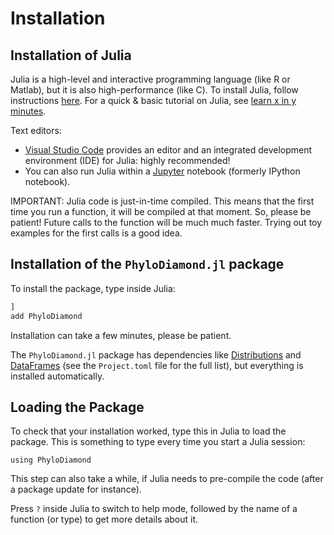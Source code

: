 # Installation

## Installation of Julia

Julia is a high-level and interactive programming language (like R or Matlab),
but it is also high-performance (like C).
To install Julia, follow instructions [here](http://julialang.org/downloads/).
For a quick & basic tutorial on Julia, see
[learn x in y minutes](http://learnxinyminutes.com/docs/julia/).

Text editors:

- [Visual Studio Code](https://code.visualstudio.com) provides an editor
  and an integrated development environment (IDE) for Julia: highly recommended!
- You can also run Julia within a [Jupyter](http://jupyter.org) notebook
  (formerly IPython notebook).

IMPORTANT: Julia code is just-in-time compiled. This means that the
first time you run a function, it will be compiled at that moment. So,
please be patient! Future calls to the function will be much much
faster. Trying out toy examples for the first calls is a good idea.

## Installation of the `PhyloDiamond.jl` package 

To install the package, type inside Julia:
```julia
]
add PhyloDiamond
```

Installation can take a few minutes, please be patient.

The `PhyloDiamond.jl` package has dependencies like
[Distributions](https://juliastats.org/Distributions.jl/stable/starting/) and
[DataFrames](http://juliadata.github.io/DataFrames.jl/stable/)
(see the `Project.toml` file for the full list), but everything is installed automatically.

## Loading the Package

To check that your installation worked, type this in Julia to load the package.
This is something to type every time you start a Julia session:
```@example install
using PhyloDiamond
```
This step can also take a while, if Julia needs to pre-compile the code (after a package
update for instance).

Press `?` inside Julia to switch to help mode, 
followed by the name of a function (or type) to get more details about it.

